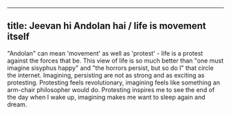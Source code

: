 
---
title: Jeevan hi Andolan hai / life is movement itself
---
"Andolan" can mean 'movement' as well as 'protest' - life is a protest against the forces that be.
This view of life is so much better than "one must imagine sisyphus happy" and 
"the horrors persist, but so do I" that circle the internet.
Imagining, persisting are not as strong and as exciting as protesting. Protesting feels revolutionary, imagining feels like something an arm-chair philosopher would do.
Protesting inspires me to see the end of the day when I wake up, imagining makes me want to sleep again and dream.
